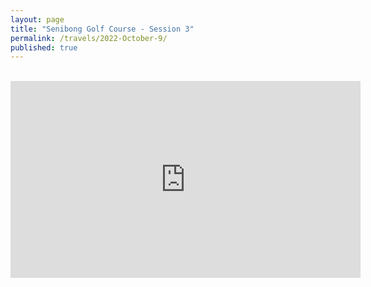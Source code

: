```yaml
---
layout: page
title: "Senibong Golf Course - Session 3"
permalink: /travels/2022-October-9/
published: true
---
```

<br>
<iframe width="560" height="315"
src="https://www.youtube.com/embed/8Iv8LzfgiHc" 
frameborder="0" 
allow="accelerometer; autoplay; encrypted-media; gyroscope; picture-in-picture" 
allowfullscreen></iframe>
